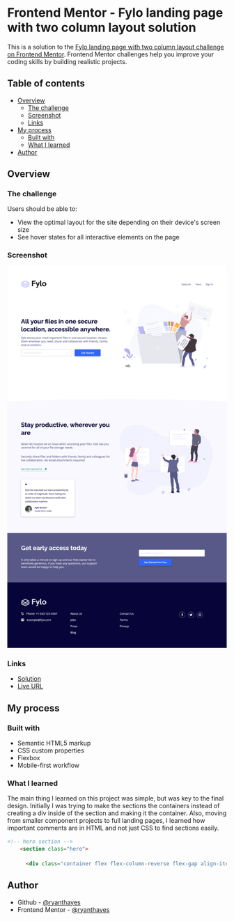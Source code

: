 # Frontend Mentor - Fylo landing page with two column layout solution

This is a solution to the [Fylo landing page with two column layout challenge on Frontend Mentor](https://www.frontendmentor.io/challenges/fylo-landing-page-with-two-column-layout-5ca5ef041e82137ec91a50f5). Frontend Mentor challenges help you improve your coding skills by building realistic projects. 

## Table of contents

- [Overview](#overview)
  - [The challenge](#the-challenge)
  - [Screenshot](#screenshot)
  - [Links](#links)
- [My process](#my-process)
  - [Built with](#built-with)
  - [What I learned](#what-i-learned)
- [Author](#author)

## Overview

### The challenge

Users should be able to:

- View the optimal layout for the site depending on their device's screen size
- See hover states for all interactive elements on the page

### Screenshot

![](./solution.png) 

### Links

- [Solution](https://github.com/ryanthayes/fem-fylo-landing-page)
- [Live URL](https://ryanthayes.github.io/fem-fylo-landing-page)

## My process

### Built with

- Semantic HTML5 markup
- CSS custom properties
- Flexbox
- Mobile-first workflow

### What I learned

The main thing I learned on this project was simple, but was key to the final design. Initially I was trying to make the sections the containers instead of creating a div inside of the section and making it the container. Also, moving from smaller component projects to full landing pages, I learned how important comments are in HTML and not just CSS to find sections easily.

```html
<!-- hero section -->
    <section class="hero">
      
      <div class="container flex flex-column-reverse flex-gap align-items-center">
```
## Author

- Github - [@ryanthayes](https://github.com/ryanthayes)
- Frontend Mentor - [@ryanthayes](https://www.frontendmentor.io/profile/ryanthayes)
